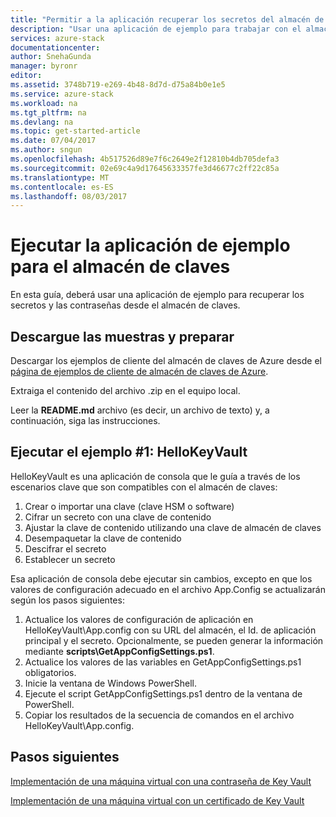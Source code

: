 ```yaml
---
title: "Permitir a la aplicación recuperar los secretos del almacén de claves de Azure Stack | Microsoft Docs"
description: "Usar una aplicación de ejemplo para trabajar con el almacén de claves de Azure Stack"
services: azure-stack
documentationcenter: 
author: SnehaGunda
manager: byronr
editor: 
ms.assetid: 3748b719-e269-4b48-8d7d-d75a84b0e1e5
ms.service: azure-stack
ms.workload: na
ms.tgt_pltfrm: na
ms.devlang: na
ms.topic: get-started-article
ms.date: 07/04/2017
ms.author: sngun
ms.openlocfilehash: 4b517526d89e7f6c2649e2f12810b4db705defa3
ms.sourcegitcommit: 02e69c4a9d17645633357fe3d46677c2ff22c85a
ms.translationtype: MT
ms.contentlocale: es-ES
ms.lasthandoff: 08/03/2017
---
```

# <a name="run-the-sample-application-for-key-vault"></a>Ejecutar la aplicación de ejemplo para el almacén de claves

En esta guía, deberá usar una aplicación de ejemplo para recuperar los secretos y las contraseñas desde el almacén de claves.

## <a name="download-the-samples-and-prepare"></a>Descargue las muestras y preparar
Descargar los ejemplos de cliente del almacén de claves de Azure desde el [página de ejemplos de cliente de almacén de claves de Azure](https://www.microsoft.com/en-us/download/details.aspx?id=45343).

Extraiga el contenido del archivo .zip en el equipo local.

Leer la **README.md** archivo (es decir, un archivo de texto) y, a continuación, siga las instrucciones.

## <a name="run-sample-1--hellokeyvault"></a>Ejecutar el ejemplo #1: HelloKeyVault
HelloKeyVault es una aplicación de consola que le guía a través de los escenarios clave que son compatibles con el almacén de claves:

1. Crear o importar una clave (clave HSM o software)
2. Cifrar un secreto con una clave de contenido
3. Ajustar la clave de contenido utilizando una clave de almacén de claves
4. Desempaquetar la clave de contenido
5. Descifrar el secreto
6. Establecer un secreto

Esa aplicación de consola debe ejecutar sin cambios, excepto en que los valores de configuración adecuado en el archivo App.Config se actualizarán según los pasos siguientes:

1. Actualice los valores de configuración de aplicación en HelloKeyVault\App.config con su URL del almacén, el Id. de aplicación principal y el secreto. Opcionalmente, se pueden generar la información mediante **scripts\GetAppConfigSettings.ps1**.
2. Actualice los valores de las variables en GetAppConfigSettings.ps1 obligatorios.
3. Inicie la ventana de Windows PowerShell.
4. Ejecute el script GetAppConfigSettings.ps1 dentro de la ventana de PowerShell.
5. Copiar los resultados de la secuencia de comandos en el archivo HelloKeyVault\App.config.

## <a name="next-steps"></a>Pasos siguientes
[Implementación de una máquina virtual con una contraseña de Key Vault](azure-stack-kv-deploy-vm-with-secret.md)

[Implementación de una máquina virtual con un certificado de Key Vault](azure-stack-kv-push-secret-into-vm.md)

